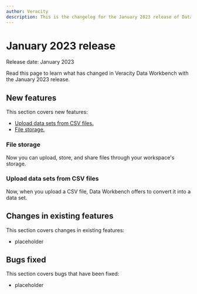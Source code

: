 ```yaml
---
author: Veracity
description: This is the changelog for the January 2023 release of Data Workbench.
---
```


# January 2023 release

Release date: January 2023

Read this page to learn what has changed in Veracity Data Workbench with the January 2023 release.

## New features

This section covers new features:
* [Upload data sets from CSV files.](#upload-data-sets-from-CSV-files)
* [File storage.](#file-storage)

### File storage
Now you can upload, store, and share files through your workspace's storage.

### Upload data sets from CSV files
Now, when you upload a CSV file, Data Workbench offers to convert it into a data set.

## Changes in existing features

This section covers changes in existing features:
* placeholder

## Bugs fixed

This section covers bugs that have been fixed:
* placeholder